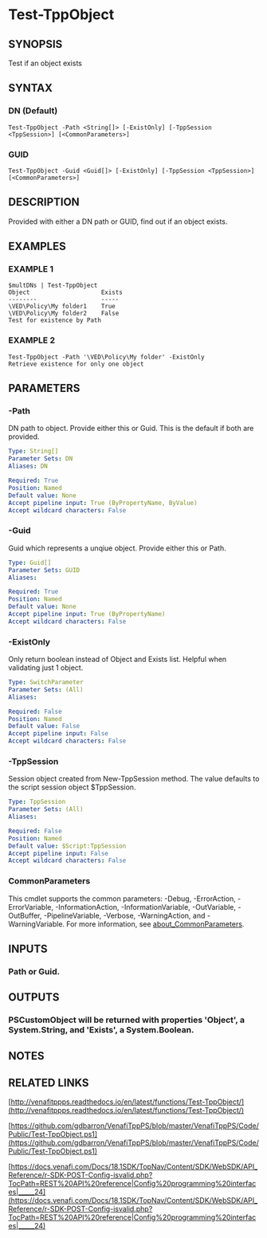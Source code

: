 # Test-TppObject

## SYNOPSIS
Test if an object exists

## SYNTAX

### DN (Default)
```
Test-TppObject -Path <String[]> [-ExistOnly] [-TppSession <TppSession>] [<CommonParameters>]
```

### GUID
```
Test-TppObject -Guid <Guid[]> [-ExistOnly] [-TppSession <TppSession>] [<CommonParameters>]
```

## DESCRIPTION
Provided with either a DN path or GUID, find out if an object exists.

## EXAMPLES

### EXAMPLE 1
```
$multDNs | Test-TppObject
Object                    Exists
--------                  -----
\VED\Policy\My folder1    True
\VED\Policy\My folder2    False
Test for existence by Path
```

### EXAMPLE 2
```
Test-TppObject -Path '\VED\Policy\My folder' -ExistOnly
Retrieve existence for only one object
```

## PARAMETERS

### -Path
DN path to object. 
Provide either this or Guid. 
This is the default if both are provided.

```yaml
Type: String[]
Parameter Sets: DN
Aliases: DN

Required: True
Position: Named
Default value: None
Accept pipeline input: True (ByPropertyName, ByValue)
Accept wildcard characters: False
```

### -Guid
Guid which represents a unqiue object. 
Provide either this or Path.

```yaml
Type: Guid[]
Parameter Sets: GUID
Aliases:

Required: True
Position: Named
Default value: None
Accept pipeline input: True (ByPropertyName)
Accept wildcard characters: False
```

### -ExistOnly
Only return boolean instead of Object and Exists list. 
Helpful when validating just 1 object.

```yaml
Type: SwitchParameter
Parameter Sets: (All)
Aliases:

Required: False
Position: Named
Default value: False
Accept pipeline input: False
Accept wildcard characters: False
```

### -TppSession
Session object created from New-TppSession method. 
The value defaults to the script session object $TppSession.

```yaml
Type: TppSession
Parameter Sets: (All)
Aliases:

Required: False
Position: Named
Default value: $Script:TppSession
Accept pipeline input: False
Accept wildcard characters: False
```

### CommonParameters
This cmdlet supports the common parameters: -Debug, -ErrorAction, -ErrorVariable, -InformationAction, -InformationVariable, -OutVariable, -OutBuffer, -PipelineVariable, -Verbose, -WarningAction, and -WarningVariable. For more information, see [about_CommonParameters](http://go.microsoft.com/fwlink/?LinkID=113216).

## INPUTS

### Path or Guid.
## OUTPUTS

### PSCustomObject will be returned with properties 'Object', a System.String, and 'Exists', a System.Boolean.
## NOTES

## RELATED LINKS

[http://venafitppps.readthedocs.io/en/latest/functions/Test-TppObject/](http://venafitppps.readthedocs.io/en/latest/functions/Test-TppObject/)

[https://github.com/gdbarron/VenafiTppPS/blob/master/VenafiTppPS/Code/Public/Test-TppObject.ps1](https://github.com/gdbarron/VenafiTppPS/blob/master/VenafiTppPS/Code/Public/Test-TppObject.ps1)

[https://docs.venafi.com/Docs/18.1SDK/TopNav/Content/SDK/WebSDK/API_Reference/r-SDK-POST-Config-isvalid.php?TocPath=REST%20API%20reference|Config%20programming%20interfaces|_____24](https://docs.venafi.com/Docs/18.1SDK/TopNav/Content/SDK/WebSDK/API_Reference/r-SDK-POST-Config-isvalid.php?TocPath=REST%20API%20reference|Config%20programming%20interfaces|_____24)

